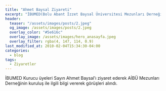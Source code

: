 ```yaml
---
title: "Ahmet Baysal Ziyareti"
excerpt: "İBUMED(Bolu Abant İzzet Baysal Üniversitesi Mezunları Derneği) Kurucu üyeleri Sayın Ahmet Baysal’ı ziyaret ederek AİBÜ Mezunları Derneğinin kuruluş ile ilgili bilgi vererek görüşleri alındı."
header:
  teaser: "/assets/images/posts/2.jpeg"
  og_image: /assets/images/posts/2.jpeg
  overlay_color: "#5e616c"
  overlay_image: /assets/images/hero_anasayfa.jpeg
  overlay_filter: rgba(4, 147, 114, 0.9)
last_modified_at: 2010-02-04T15:34:30-04:00
categories:
  - blog
tags:
  - Ziyaretler
---
```


İBUMED Kurucu üyeleri Sayın Ahmet Baysal’ı ziyaret ederek AİBÜ Mezunları Derneğinin kuruluş ile ilgili bilgi vererek görüşleri alındı.
